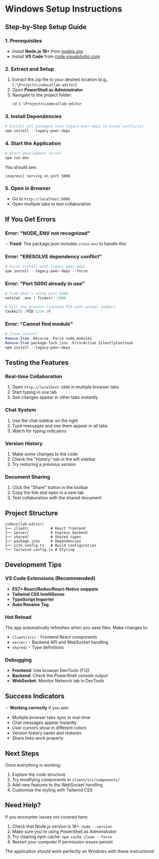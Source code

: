 # Windows Setup Instructions

## Step-by-Step Setup Guide

### 1. Prerequisites
- Install **Node.js 18+** from [nodejs.org](https://nodejs.org/)
- Install **VS Code** from [code.visualstudio.com](https://code.visualstudio.com/)

### 2. Extract and Setup
1. Extract the zip file to your desired location (e.g., `C:\Projects\codecollab-editor`)
2. Open **PowerShell as Administrator**
3. Navigate to the project folder:
   ```powershell
   cd C:\Projects\codecollab-editor
   ```

### 3. Install Dependencies
```powershell
# Install all packages (use legacy-peer-deps to avoid conflicts)
npm install --legacy-peer-deps
```

### 4. Start the Application
```powershell
# Start development server
npm run dev
```

You should see:
```
[express] serving on port 5000
```

### 5. Open in Browser
- Go to `http://localhost:5000`
- Open multiple tabs to test collaboration

## If You Get Errors

### Error: "NODE_ENV not recognized"
✅ **Fixed**: The package.json includes `cross-env` to handle this

### Error: "ERESOLVE dependency conflict"
```powershell
# Force install with legacy peer deps
npm install --legacy-peer-deps --force
```

### Error: "Port 5000 already in use"
```powershell
# Find what's using port 5000
netstat -ano | findstr :5000

# Kill the process (replace PID with actual number)
taskkill /PID 1234 /F
```

### Error: "Cannot find module"
```powershell
# Clean install
Remove-Item -Recurse -Force node_modules
Remove-Item package-lock.json -ErrorAction SilentlyContinue
npm install --legacy-peer-deps
```

## Testing the Features

### Real-time Collaboration
1. Open `http://localhost:5000` in multiple browser tabs
2. Start typing in one tab
3. See changes appear in other tabs instantly

### Chat System
1. Use the chat sidebar on the right
2. Type messages and see them appear in all tabs
3. Watch for typing indicators

### Version History
1. Make some changes to the code
2. Check the "History" tab in the left sidebar
3. Try restoring a previous version

### Document Sharing
1. Click the "Share" button in the toolbar
2. Copy the link and open in a new tab
3. Test collaboration with the shared document

## Project Structure
```
codecollab-editor/
├── client/          # React frontend
├── server/          # Express backend  
├── shared/          # Shared types
├── package.json     # Dependencies
├── vite.config.ts   # Build configuration
└── tailwind.config.js # Styling
```

## Development Tips

### VS Code Extensions (Recommended)
- **ES7+ React/Redux/React-Native snippets**
- **Tailwind CSS IntelliSense**
- **TypeScript Importer**
- **Auto Rename Tag**

### Hot Reload
The app automatically refreshes when you save files. Make changes to:
- `client/src/` - Frontend React components
- `server/` - Backend API and WebSocket handling
- `shared/` - Type definitions

### Debugging
- **Frontend**: Use browser DevTools (F12)
- **Backend**: Check the PowerShell console output
- **WebSocket**: Monitor Network tab in DevTools

## Success Indicators

✅ **Working correctly** if you see:
- Multiple browser tabs sync in real-time
- Chat messages appear instantly
- User cursors show in different colors
- Version history saves and restores
- Share links work properly

## Next Steps

Once everything is working:
1. Explore the code structure
2. Try modifying components in `client/src/components/`
3. Add new features to the WebSocket handling
4. Customize the styling with Tailwind CSS

## Need Help?

If you encounter issues not covered here:
1. Check that Node.js version is 18+: `node --version`
2. Make sure you're using PowerShell as Administrator
3. Try clearing npm cache: `npm cache clean --force`
4. Restart your computer if permission issues persist

The application should work perfectly on Windows with these instructions!